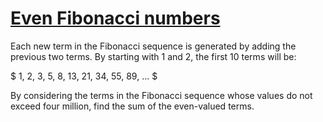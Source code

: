 # [Even Fibonacci numbers](https://projecteuler.net/problem=2)

Each new term in the Fibonacci sequence is generated by adding the previous two terms.
By starting with 1 and 2, the first 10 terms will be:

$ 1, 2, 3, 5, 8, 13, 21, 34, 55, 89, ... $

By considering the terms in the Fibonacci sequence whose values do not exceed four million,
find the sum of the even-valued terms.
